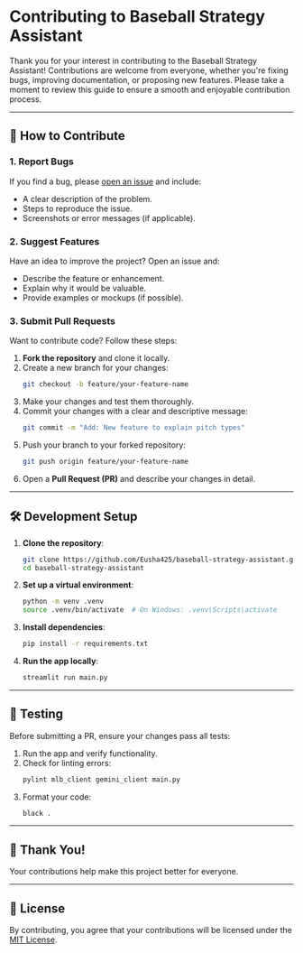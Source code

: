 


# Contributing to Baseball Strategy Assistant

Thank you for your interest in contributing to the Baseball Strategy Assistant! Contributions are welcome from everyone, whether you're fixing bugs, improving documentation, or proposing new features. Please take a moment to review this guide to ensure a smooth and enjoyable contribution process.

---

## 🚀 How to Contribute

### 1. **Report Bugs**
If you find a bug, please [open an issue](https://github.com/Eusha425/baseball-strategy-assistant/issues) and include:
- A clear description of the problem.
- Steps to reproduce the issue.
- Screenshots or error messages (if applicable).

### 2. **Suggest Features**
Have an idea to improve the project? Open an issue and:
- Describe the feature or enhancement.
- Explain why it would be valuable.
- Provide examples or mockups (if possible).

### 3. **Submit Pull Requests**
Want to contribute code? Follow these steps:
1. **Fork the repository** and clone it locally.
2. Create a new branch for your changes:
   ```bash
   git checkout -b feature/your-feature-name
   ```
3. Make your changes and test them thoroughly.
4. Commit your changes with a clear and descriptive message:
   ```bash
   git commit -m "Add: New feature to explain pitch types"
   ```
5. Push your branch to your forked repository:
   ```bash
   git push origin feature/your-feature-name
   ```
6. Open a **Pull Request (PR)** and describe your changes in detail.

---

## 🛠️ Development Setup

1. **Clone the repository**:
   ```bash
   git clone https://github.com/Eusha425/baseball-strategy-assistant.git
   cd baseball-strategy-assistant
   ```

2. **Set up a virtual environment**:
   ```bash
   python -m venv .venv
   source .venv/bin/activate  # On Windows: .venv\Scripts\activate
   ```

3. **Install dependencies**:
   ```bash
   pip install -r requirements.txt
   ```

4. **Run the app locally**:
   ```bash
   streamlit run main.py
   ```

---

## 🧪 Testing

Before submitting a PR, ensure your changes pass all tests:
1. Run the app and verify functionality.
2. Check for linting errors:
   ```bash
   pylint mlb_client gemini_client main.py
   ```
3. Format your code:
   ```bash
   black .
   ```


---

## 🙌 Thank You!

Your contributions help make this project better for everyone.

---

## 📝 License

By contributing, you agree that your contributions will be licensed under the [MIT License](LICENSE).
